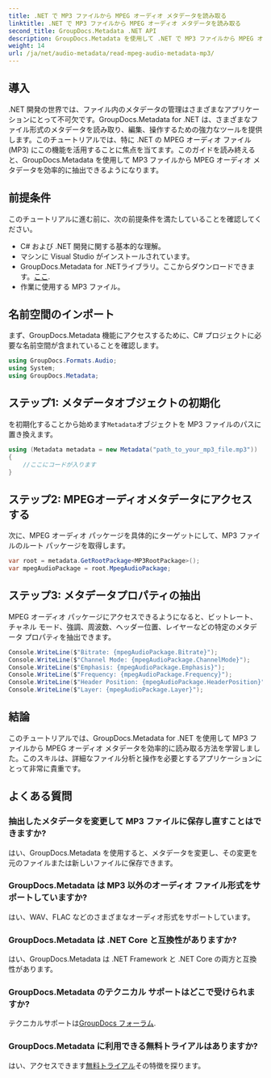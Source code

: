 ```yaml
---
title: .NET で MP3 ファイルから MPEG オーディオ メタデータを読み取る
linktitle: .NET で MP3 ファイルから MPEG オーディオ メタデータを読み取る
second_title: GroupDocs.Metadata .NET API
description: GroupDocs.Metadata を使用して .NET で MP3 ファイルから MPEG オーディオ メタデータを抽出する方法を学習します。ファイル分析機能を強化します。
weight: 14
url: /ja/net/audio-metadata/read-mpeg-audio-metadata-mp3/
---
```

## 導入
.NET 開発の世界では、ファイル内のメタデータの管理はさまざまなアプリケーションにとって不可欠です。GroupDocs.Metadata for .NET は、さまざまなファイル形式のメタデータを読み取り、編集、操作するための強力なツールを提供します。このチュートリアルでは、特に .NET の MPEG オーディオ ファイル (MP3) にこの機能を活用することに焦点を当てます。このガイドを読み終えると、GroupDocs.Metadata を使用して MP3 ファイルから MPEG オーディオ メタデータを効率的に抽出できるようになります。
## 前提条件
このチュートリアルに進む前に、次の前提条件を満たしていることを確認してください。
- C# および .NET 開発に関する基本的な理解。
- マシンに Visual Studio がインストールされています。
-  GroupDocs.Metadata for .NETライブラリ。ここからダウンロードできます。[ここ](https://releases.groupdocs.com/metadata/net/).
- 作業に使用する MP3 ファイル。
## 名前空間のインポート
まず、GroupDocs.Metadata 機能にアクセスするために、C# プロジェクトに必要な名前空間が含まれていることを確認します。
```csharp
using GroupDocs.Formats.Audio;
using System;
using GroupDocs.Metadata;
```
## ステップ1: メタデータオブジェクトの初期化
を初期化することから始めます`Metadata`オブジェクトを MP3 ファイルのパスに置き換えます。
```csharp
using (Metadata metadata = new Metadata("path_to_your_mp3_file.mp3"))
{
    //ここにコードが入ります
}
```
## ステップ2: MPEGオーディオメタデータにアクセスする
次に、MPEG オーディオ パッケージを具体的にターゲットにして、MP3 ファイルのルート パッケージを取得します。
```csharp
var root = metadata.GetRootPackage<MP3RootPackage>();
var mpegAudioPackage = root.MpegAudioPackage;
```
## ステップ3: メタデータプロパティの抽出
MPEG オーディオ パッケージにアクセスできるようになると、ビットレート、チャネル モード、強調、周波数、ヘッダー位置、レイヤーなどの特定のメタデータ プロパティを抽出できます。
```csharp
Console.WriteLine($"Bitrate: {mpegAudioPackage.Bitrate}");
Console.WriteLine($"Channel Mode: {mpegAudioPackage.ChannelMode}");
Console.WriteLine($"Emphasis: {mpegAudioPackage.Emphasis}");
Console.WriteLine($"Frequency: {mpegAudioPackage.Frequency}");
Console.WriteLine($"Header Position: {mpegAudioPackage.HeaderPosition}");
Console.WriteLine($"Layer: {mpegAudioPackage.Layer}");
```
## 結論
このチュートリアルでは、GroupDocs.Metadata for .NET を使用して MP3 ファイルから MPEG オーディオ メタデータを効率的に読み取る方法を学習しました。このスキルは、詳細なファイル分析と操作を必要とするアプリケーションにとって非常に貴重です。

## よくある質問
### 抽出したメタデータを変更して MP3 ファイルに保存し直すことはできますか?
はい、GroupDocs.Metadata を使用すると、メタデータを変更し、その変更を元のファイルまたは新しいファイルに保存できます。
### GroupDocs.Metadata は MP3 以外のオーディオ ファイル形式をサポートしていますか?
はい、WAV、FLAC などのさまざまなオーディオ形式をサポートしています。
### GroupDocs.Metadata は .NET Core と互換性がありますか?
はい、GroupDocs.Metadata は .NET Framework と .NET Core の両方と互換性があります。
### GroupDocs.Metadata のテクニカル サポートはどこで受けられますか?
テクニカルサポートは[GroupDocs フォーラム](https://forum.groupdocs.com/c/metadata/14).
### GroupDocs.Metadata に利用できる無料トライアルはありますか?
はい、アクセスできます[無料トライアル](https://releases.groupdocs.com/)その特徴を探ります。
